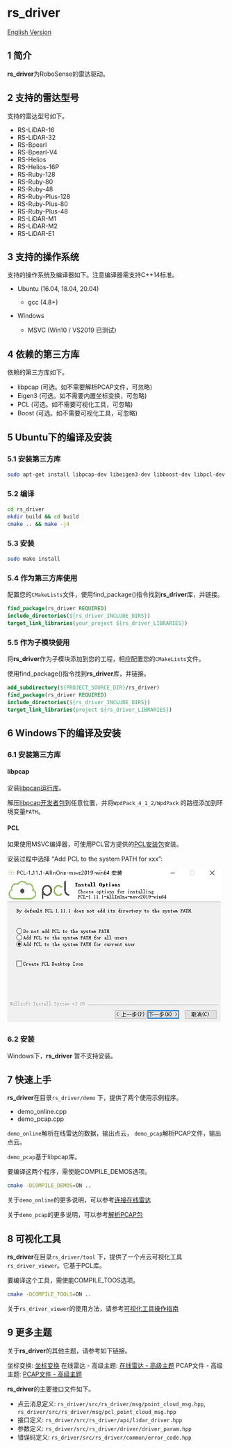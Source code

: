 # **rs_driver** 

[English Version](README.md) 

## 1 简介

**rs_driver**为RoboSense的雷达驱动。

## 2 支持的雷达型号

支持的雷达型号如下。

- RS-LiDAR-16
- RS-LiDAR-32
- RS-Bpearl
- RS-Bpearl-V4
- RS-Helios
- RS-Helios-16P
- RS-Ruby-128
- RS-Ruby-80
- RS-Ruby-48
- RS-Ruby-Plus-128
- RS-Ruby-Plus-80
- RS-Ruby-Plus-48
- RS-LiDAR-M1
- RS-LiDAR-M2
- RS-LiDAR-E1

## 3 支持的操作系统

支持的操作系统及编译器如下。注意编译器需支持C++14标准。
- Ubuntu (16.04, 18.04, 20.04)
  - gcc (4.8+)

- Windows
  - MSVC  (Win10 / VS2019 已测试)

## 4 依赖的第三方库

依赖的第三方库如下。
- libpcap (可选。如不需要解析PCAP文件，可忽略)
- Eigen3 (可选。如不需要内置坐标变换，可忽略)
- PCL (可选。如不需要可视化工具，可忽略)
- Boost (可选。如不需要可视化工具，可忽略)

## 5 Ubuntu下的编译及安装
### 5.1 安装第三方库

```bash
sudo apt-get install libpcap-dev libeigen3-dev libboost-dev libpcl-dev
```
### 5.2 编译

```bash
cd rs_driver
mkdir build && cd build
cmake .. && make -j4
```

### 5.3 安装

```bash
sudo make install
```

### 5.4 作为第三方库使用

配置您的```CMakeLists```文件，使用find_package()指令找到**rs_driver**库，并链接。

```cmake
find_package(rs_driver REQUIRED)
include_directories(${rs_driver_INCLUDE_DIRS})
target_link_libraries(your_project ${rs_driver_LIBRARIES})
```

### 5.5 作为子模块使用

将**rs_driver**作为子模块添加到您的工程，相应配置您的```CMakeLists```文件。

使用find_package()指令找到**rs_driver**库，并链接。

```cmake
add_subdirectory(${PROJECT_SOURCE_DIR}/rs_driver)
find_package(rs_driver REQUIRED)
include_directories(${rs_driver_INCLUDE_DIRS})
target_link_libraries(project ${rs_driver_LIBRARIES})
```

## 6 Windows下的编译及安装

### 6.1 安装第三方库

#### libpcap

安装[libpcap运行库](https://www.winpcap.org/install/bin/WinPcap_4_1_3.exe)。

解压[libpcap开发者包](https://www.winpcap.org/install/bin/WpdPack_4_1_2.zip)到任意位置，并将```WpdPack_4_1_2/WpdPack``` 的路径添加到环境变量```PATH```。

#### PCL

如果使用MSVC编译器，可使用PCL官方提供的[PCL安装包](https://github.com/PointCloudLibrary/pcl/releases)安装。

安装过程中选择 “Add PCL to the system PATH for xxx”:

![](./img/01_install_pcl.png)

### 6.2 安装

Windows下，**rs_driver** 暂不支持安装。

## 7 快速上手

**rs_driver**在目录```rs_driver/demo``` 下，提供了两个使用示例程序。

- demo_online.cpp
- demo_pcap.cpp

`demo_online`解析在线雷达的数据，输出点云， `demo_pcap`解析PCAP文件，输出点云。

`demo_pcap`基于libpcap库。

要编译这两个程序，需使能COMPILE_DEMOS选项。

```bash
cmake -DCOMPILE_DEMOS=ON ..
```

关于`demo_online`的更多说明，可以参考[连接在线雷达](doc/howto/how_to_decode_online_lidar.md)

关于`demo_pcap`的更多说明，可以参考[解析PCAP包](doc/howto/how_to_decode_pcap_file.md)

## 8 可视化工具

**rs_driver**在目录```rs_driver/tool``` 下，提供了一个点云可视化工具`rs_driver_viewer`。它基于PCL库。

要编译这个工具，需使能COMPILE_TOOS选项。

```bash
cmake -DCOMPILE_TOOLS=ON ..
```

关于`rs_driver_viewer`的使用方法，请参考[可视化工具操作指南](doc/howto/how_to_use_rs_driver_viewer.md) 

## 9 更多主题

关于**rs_driver**的其他主题，请参考如下链接。

坐标变换: [坐标变换](doc/howto/how_to_transform_pointcloud.md) 
在线雷达 - 高级主题: [在线雷达 - 高级主题](doc/howto/online_lidar_advanced_topics_CN.md) 
PCAP文件 - 高级主题: [PCAP文件 - 高级主题](doc/howto/online_lidar_advanced_topics.md) 

**rs_driver**的主要接口文件如下。

- 点云消息定义: ```rs_driver/src/rs_driver/msg/point_cloud_msg.hpp```, ```rs_driver/src/rs_driver/msg/pcl_point_cloud_msg.hpp```
- 接口定义: ```rs_driver/src/rs_driver/api/lidar_driver.hpp```
- 参数定义: ```rs_driver/src/rs_driver/driver/driver_param.hpp```
- 错误码定义: ```rs_driver/src/rs_driver/common/error_code.hpp```

